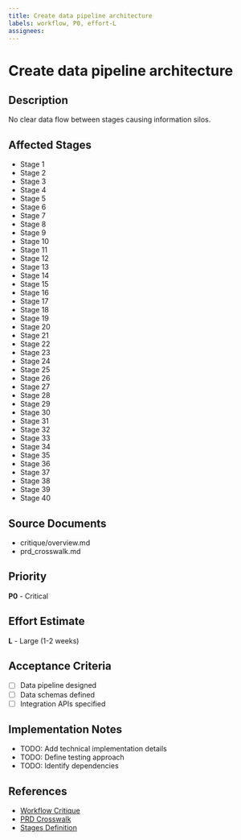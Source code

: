 ```yaml
---
title: Create data pipeline architecture
labels: workflow, P0, effort-L
assignees: 
---
```


# Create data pipeline architecture

## Description
No clear data flow between stages causing information silos.

## Affected Stages
- Stage 1
- Stage 2
- Stage 3
- Stage 4
- Stage 5
- Stage 6
- Stage 7
- Stage 8
- Stage 9
- Stage 10
- Stage 11
- Stage 12
- Stage 13
- Stage 14
- Stage 15
- Stage 16
- Stage 17
- Stage 18
- Stage 19
- Stage 20
- Stage 21
- Stage 22
- Stage 23
- Stage 24
- Stage 25
- Stage 26
- Stage 27
- Stage 28
- Stage 29
- Stage 30
- Stage 31
- Stage 32
- Stage 33
- Stage 34
- Stage 35
- Stage 36
- Stage 37
- Stage 38
- Stage 39
- Stage 40

## Source Documents
- critique/overview.md
- prd_crosswalk.md

## Priority
**P0** - Critical

## Effort Estimate
**L** - Large (1-2 weeks)

## Acceptance Criteria
- [ ] Data pipeline designed
- [ ] Data schemas defined
- [ ] Integration APIs specified

## Implementation Notes
- TODO: Add technical implementation details
- TODO: Define testing approach
- TODO: Identify dependencies

## References
- [Workflow Critique](../../critique/overview.md)
- [PRD Crosswalk](../../prd_crosswalk.md)
- [Stages Definition](../../stages.yaml)